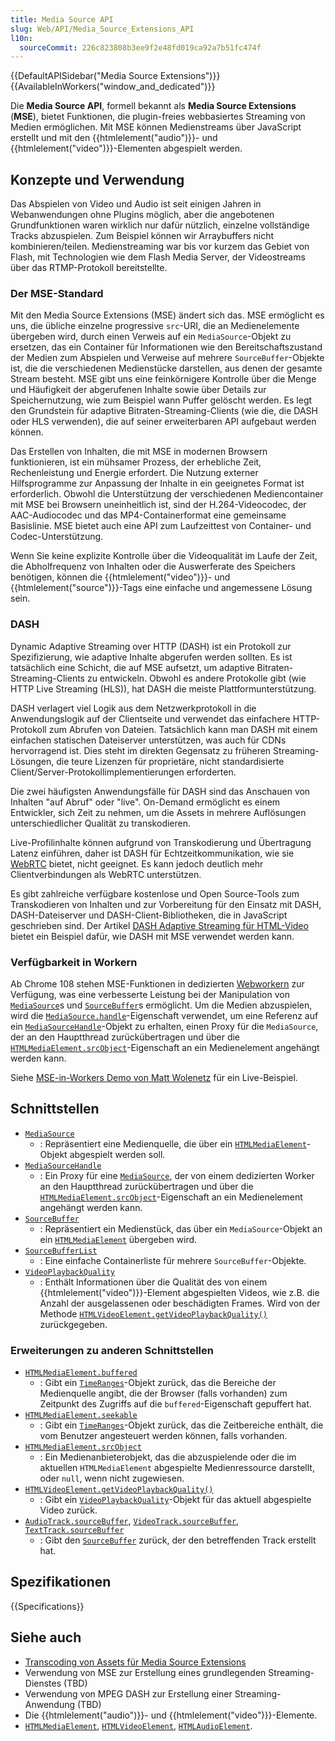 ```yaml
---
title: Media Source API
slug: Web/API/Media_Source_Extensions_API
l10n:
  sourceCommit: 226c823808b3ee9f2e48fd019ca92a7b51fc474f
---
```


{{DefaultAPISidebar("Media Source Extensions")}}{{AvailableInWorkers("window_and_dedicated")}}

Die **Media Source API**, formell bekannt als **Media Source Extensions** (**MSE**), bietet Funktionen, die plugin-freies webbasiertes Streaming von Medien ermöglichen. Mit MSE können Medienstreams über JavaScript erstellt und mit den {{htmlelement("audio")}}- und {{htmlelement("video")}}-Elementen abgespielt werden.

## Konzepte und Verwendung

Das Abspielen von Video und Audio ist seit einigen Jahren in Webanwendungen ohne Plugins möglich, aber die angebotenen Grundfunktionen waren wirklich nur dafür nützlich, einzelne vollständige Tracks abzuspielen. Zum Beispiel können wir Arraybuffers nicht kombinieren/teilen. Medienstreaming war bis vor kurzem das Gebiet von Flash, mit Technologien wie dem Flash Media Server, der Videostreams über das RTMP-Protokoll bereitstellte.

### Der MSE-Standard

Mit den Media Source Extensions (MSE) ändert sich das. MSE ermöglicht es uns, die übliche einzelne progressive `src`-URI, die an Medienelemente übergeben wird, durch einen Verweis auf ein `MediaSource`-Objekt zu ersetzen, das ein Container für Informationen wie den Bereitschaftszustand der Medien zum Abspielen und Verweise auf mehrere `SourceBuffer`-Objekte ist, die die verschiedenen Medienstücke darstellen, aus denen der gesamte Stream besteht. MSE gibt uns eine feinkörnigere Kontrolle über die Menge und Häufigkeit der abgerufenen Inhalte sowie über Details zur Speichernutzung, wie zum Beispiel wann Puffer gelöscht werden. Es legt den Grundstein für adaptive Bitraten-Streaming-Clients (wie die, die DASH oder HLS verwenden), die auf seiner erweiterbaren API aufgebaut werden können.

Das Erstellen von Inhalten, die mit MSE in modernen Browsern funktionieren, ist ein mühsamer Prozess, der erhebliche Zeit, Rechenleistung und Energie erfordert. Die Nutzung externer Hilfsprogramme zur Anpassung der Inhalte in ein geeignetes Format ist erforderlich. Obwohl die Unterstützung der verschiedenen Mediencontainer mit MSE bei Browsern uneinheitlich ist, sind der H.264-Videocodec, der AAC-Audiocodec und das MP4-Containerformat eine gemeinsame Basislinie. MSE bietet auch eine API zum Laufzeittest von Container- und Codec-Unterstützung.

Wenn Sie keine explizite Kontrolle über die Videoqualität im Laufe der Zeit, die Abholfrequenz von Inhalten oder die Auswerferate des Speichers benötigen, können die {{htmlelement("video")}}- und {{htmlelement("source")}}-Tags eine einfache und angemessene Lösung sein.

### DASH

Dynamic Adaptive Streaming over HTTP (DASH) ist ein Protokoll zur Spezifizierung, wie adaptive Inhalte abgerufen werden sollten. Es ist tatsächlich eine Schicht, die auf MSE aufsetzt, um adaptive Bitraten-Streaming-Clients zu entwickeln. Obwohl es andere Protokolle gibt (wie HTTP Live Streaming (HLS)), hat DASH die meiste Plattformunterstützung.

DASH verlagert viel Logik aus dem Netzwerkprotokoll in die Anwendungslogik auf der Clientseite und verwendet das einfachere HTTP-Protokoll zum Abrufen von Dateien. Tatsächlich kann man DASH mit einem einfachen statischen Dateiserver unterstützen, was auch für CDNs hervorragend ist. Dies steht im direkten Gegensatz zu früheren Streaming-Lösungen, die teure Lizenzen für proprietäre, nicht standardisierte Client/Server-Protokollimplementierungen erforderten.

Die zwei häufigsten Anwendungsfälle für DASH sind das Anschauen von Inhalten "auf Abruf" oder "live". On-Demand ermöglicht es einem Entwickler, sich Zeit zu nehmen, um die Assets in mehrere Auflösungen unterschiedlicher Qualität zu transkodieren.

Live-Profilinhalte können aufgrund von Transkodierung und Übertragung Latenz einführen, daher ist DASH für Echtzeitkommunikation, wie sie [WebRTC](/de/docs/Web/API/WebRTC_API) bietet, nicht geeignet. Es kann jedoch deutlich mehr Clientverbindungen als WebRTC unterstützen.

Es gibt zahlreiche verfügbare kostenlose und Open Source-Tools zum Transkodieren von Inhalten und zur Vorbereitung für den Einsatz mit DASH, DASH-Dateiserver und DASH-Client-Bibliotheken, die in JavaScript geschrieben sind. Der Artikel [DASH Adaptive Streaming für HTML-Video](/de/docs/Web/API/Media_Source_Extensions_API/DASH_Adaptive_Streaming) bietet ein Beispiel dafür, wie DASH mit MSE verwendet werden kann.

### Verfügbarkeit in Workern

Ab Chrome 108 stehen MSE-Funktionen in dedizierten [Webworkern](/de/docs/Web/API/Web_Workers_API) zur Verfügung, was eine verbesserte Leistung bei der Manipulation von [`MediaSource`](/de/docs/Web/API/MediaSource)s und [`SourceBuffer`](/de/docs/Web/API/SourceBuffer)s ermöglicht. Um die Medien abzuspielen, wird die [`MediaSource.handle`](/de/docs/Web/API/MediaSource/handle)-Eigenschaft verwendet, um eine Referenz auf ein [`MediaSourceHandle`](/de/docs/Web/API/MediaSourceHandle)-Objekt zu erhalten, einen Proxy für die `MediaSource`, der an den Hauptthread zurückübertragen und über die [`HTMLMediaElement.srcObject`](/de/docs/Web/API/HTMLMediaElement/srcObject)-Eigenschaft an ein Medienelement angehängt werden kann.

Siehe [MSE-in-Workers Demo von Matt Wolenetz](https://wolenetz.github.io/mse-in-workers-demo/mse-in-workers-demo.html) für ein Live-Beispiel.

## Schnittstellen

- [`MediaSource`](/de/docs/Web/API/MediaSource)
  - : Repräsentiert eine Medienquelle, die über ein [`HTMLMediaElement`](/de/docs/Web/API/HTMLMediaElement)-Objekt abgespielt werden soll.
- [`MediaSourceHandle`](/de/docs/Web/API/MediaSourceHandle)
  - : Ein Proxy für eine [`MediaSource`](/de/docs/Web/API/MediaSource), der von einem dedizierten Worker an den Hauptthread zurückübertragen und über die [`HTMLMediaElement.srcObject`](/de/docs/Web/API/HTMLMediaElement/srcObject)-Eigenschaft an ein Medienelement angehängt werden kann.
- [`SourceBuffer`](/de/docs/Web/API/SourceBuffer)
  - : Repräsentiert ein Medienstück, das über ein `MediaSource`-Objekt an ein [`HTMLMediaElement`](/de/docs/Web/API/HTMLMediaElement) übergeben wird.
- [`SourceBufferList`](/de/docs/Web/API/SourceBufferList)
  - : Eine einfache Containerliste für mehrere `SourceBuffer`-Objekte.
- [`VideoPlaybackQuality`](/de/docs/Web/API/VideoPlaybackQuality)
  - : Enthält Informationen über die Qualität des von einem {{htmlelement("video")}}-Element abgespielten Videos, wie z.B. die Anzahl der ausgelassenen oder beschädigten Frames. Wird von der Methode [`HTMLVideoElement.getVideoPlaybackQuality()`](/de/docs/Web/API/HTMLVideoElement/getVideoPlaybackQuality) zurückgegeben.

### Erweiterungen zu anderen Schnittstellen

- [`HTMLMediaElement.buffered`](/de/docs/Web/API/HTMLMediaElement/buffered)
  - : Gibt ein [`TimeRanges`](/de/docs/Web/API/TimeRanges)-Objekt zurück, das die Bereiche der Medienquelle angibt, die der Browser (falls vorhanden) zum Zeitpunkt des Zugriffs auf die `buffered`-Eigenschaft gepuffert hat.
- [`HTMLMediaElement.seekable`](/de/docs/Web/API/HTMLMediaElement/seekable)
  - : Gibt ein [`TimeRanges`](/de/docs/Web/API/TimeRanges)-Objekt zurück, das die Zeitbereiche enthält, die vom Benutzer angesteuert werden können, falls vorhanden.
- [`HTMLMediaElement.srcObject`](/de/docs/Web/API/HTMLMediaElement/srcObject)
  - : Ein Medienanbieterobjekt, das die abzuspielende oder die im aktuellen `HTMLMediaElement` abgespielte Medienressource darstellt, oder `null`, wenn nicht zugewiesen.
- [`HTMLVideoElement.getVideoPlaybackQuality()`](/de/docs/Web/API/HTMLVideoElement/getVideoPlaybackQuality)
  - : Gibt ein [`VideoPlaybackQuality`](/de/docs/Web/API/VideoPlaybackQuality)-Objekt für das aktuell abgespielte Video zurück.
- [`AudioTrack.sourceBuffer`](/de/docs/Web/API/AudioTrack/sourceBuffer), [`VideoTrack.sourceBuffer`](/de/docs/Web/API/VideoTrack/sourceBuffer), [`TextTrack.sourceBuffer`](/de/docs/Web/API/TextTrack/sourceBuffer)
  - : Gibt den [`SourceBuffer`](/de/docs/Web/API/SourceBuffer) zurück, der den betreffenden Track erstellt hat.

## Spezifikationen

{{Specifications}}

## Siehe auch

- [Transcoding von Assets für Media Source Extensions](/de/docs/Web/API/Media_Source_Extensions_API/Transcoding_assets_for_MSE)
- Verwendung von MSE zur Erstellung eines grundlegenden Streaming-Dienstes (TBD)
- Verwendung von MPEG DASH zur Erstellung einer Streaming-Anwendung (TBD)
- Die {{htmlelement("audio")}}- und {{htmlelement("video")}}-Elemente.
- [`HTMLMediaElement`](/de/docs/Web/API/HTMLMediaElement), [`HTMLVideoElement`](/de/docs/Web/API/HTMLVideoElement), [`HTMLAudioElement`](/de/docs/Web/API/HTMLAudioElement).
